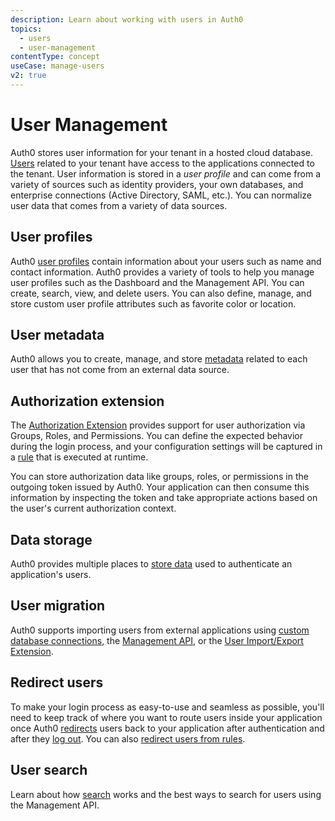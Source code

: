 ```yaml
---
description: Learn about working with users in Auth0
topics:
  - users
  - user-management
contentType: concept
useCase: manage-users
v2: true
---
```


# User Management

Auth0 stores user information for your tenant in a hosted cloud database. [Users](/users/concepts/overview-users) related to your tenant have access to the applications connected to the tenant. User information is stored in a *user profile* and can come from a variety of sources such as identity providers, your own databases, and enterprise connections (Active Directory, SAML, etc.). You can normalize user data that comes from a variety of data sources.

## User profiles

Auth0 [user profiles](/users/concepts/overview-user-profiles) contain information about your users such as name and contact information. Auth0 provides a variety of tools to help you manage user profiles such as the Dashboard and the Management API. You can create, search, view, and delete users. You can also define, manage, and store custom user profile attributes such as favorite color or location.

## User metadata

Auth0 allows you to create, manage, and store [metadata](/users/concepts/overview-metadata) related to each user that has not come from an external data source. 

## Authorization extension

The [Authorization Extension](/extensions/authorization-extension/v2) provides support for user authorization via Groups, Roles, and Permissions. You can define the expected behavior during the login process, and your configuration settings will be captured in a [rule](/rules) that is executed at runtime.

You can store authorization data like groups, roles, or permissions in the outgoing token issued by Auth0. Your application can then consume this information by inspecting the token and take appropriate actions based on the user's current authorization context. 

## Data storage

Auth0 provides multiple places to [store data](/users/reference/data-store-best-practices) used to authenticate an application's users. 

## User migration

Auth0 supports importing users from external applications using [custom database connections](/users/migrations/automatic), the [Management API](/users/migrations/bulk-import), or the [User Import/Export Extension](/extensions/user-import-export).

## Redirect users

To make your login process as easy-to-use and seamless as possible, you'll need to keep track of where you want to route users inside your application once Auth0 [redirects](/users/guides/redirect-users-after-login) users back to your application after authentication and after they [log out](/logout#redirect-users-after-logout). You can also [redirect users from rules](/rules/current/redirect).

## User search

Learn about how [search](/users/search/v3) works and the best ways to search for users using the Management API.